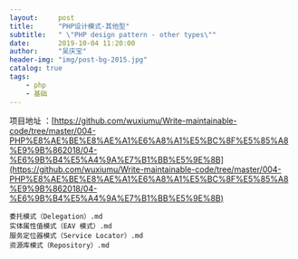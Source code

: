 ```yaml
---
layout:     post
title:      "PHP设计模式-其他型"
subtitle:   " \"PHP design pattern - other types\""
date:       2019-10-04 11:20:00
author:     "吴庆宝"
header-img: "img/post-bg-2015.jpg"
catalog: true
tags:
    - php
    - 基础
---
```


项目地址 ：[https://github.com/wuxiumu/Write-maintainable-code/tree/master/004-PHP%E8%AE%BE%E8%AE%A1%E6%A8%A1%E5%BC%8F%E5%85%A8%E9%9B%862018/04-%E6%9B%B4%E5%A4%9A%E7%B1%BB%E5%9E%8B](https://github.com/wuxiumu/Write-maintainable-code/tree/master/004-PHP%E8%AE%BE%E8%AE%A1%E6%A8%A1%E5%BC%8F%E5%85%A8%E9%9B%862018/04-%E6%9B%B4%E5%A4%9A%E7%B1%BB%E5%9E%8B)

```
委托模式（Delegation）.md	 
实体属性值模式（EAV 模式）.md	 
服务定位器模式（Service Locator）.md	 
资源库模式（Repository）.md
```